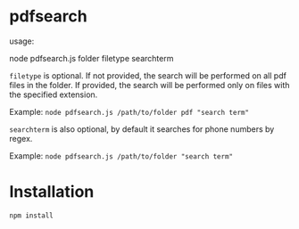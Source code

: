 # pdfsearch

usage: 

node pdfsearch.js folder filetype searchterm

```filetype``` is optional. If not provided, the search will be performed on all pdf files in the folder. If provided, the search will be performed only on files with the specified extension. 

Example: ```node pdfsearch.js /path/to/folder pdf "search term"```

```searchterm``` is also optional, by default it searches for phone numbers by regex. 

Example: ```node pdfsearch.js /path/to/folder "search term"```

# Installation

```npm install```

